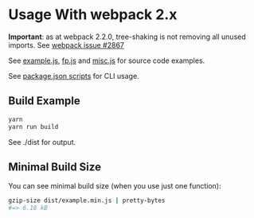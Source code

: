 # Usage With webpack 2.x

**Important**: as at webpack 2.2.0, tree-shaking is not removing all unused imports.
See [webpack issue #2867](https://github.com/webpack/webpack/issues/2867)

See [example.js](./example.js), [fp.js](./fp.js) and [misc.js](./misc.js) for source code examples.

See [package.json scripts](./package.json) for CLI usage.

## Build Example

```sh
yarn
yarn run build
```

See ./dist for output.

## Minimal Build Size

You can see minimal build size (when you use just one function):

```sh
gzip-size dist/example.min.js | pretty-bytes
#=> 6.18 kB
```
